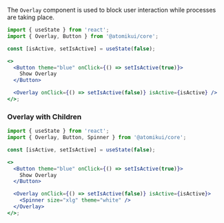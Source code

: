 The `Overlay` component is used to block user interaction while processes are taking place.

```jsx
import { useState } from 'react';
import { Overlay, Button } from '@atomikui/core';

const [isActive, setIsActive] = useState(false);

<>
  <Button theme="blue" onClick={() => setIsActive(true)}>
    Show Overlay
  </Button>

  <Overlay onClick={() => setIsActive(false)} isActive={isActive} />
</>;
```

### Overlay with Children

```jsx
import { useState } from 'react';
import { Overlay, Button, Spinner } from '@atomikui/core';

const [isActive, setIsActive] = useState(false);

<>
  <Button theme="blue" onClick={() => setIsActive(true)}>
    Show Overlay
  </Button>

  <Overlay onClick={() => setIsActive(false)} isActive={isActive}>
    <Spinner size="xlg" theme="white" />
  </Overlay>
</>;
```
